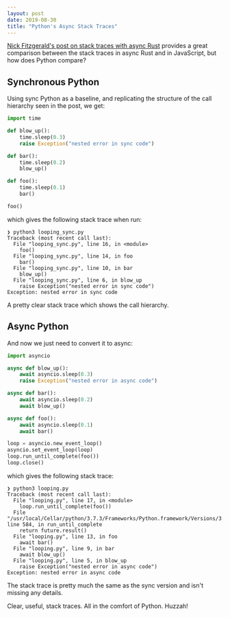 ```yaml
---
layout: post
date: 2019-08-30
title: "Python's Async Stack Traces"
---
```



[Nick Fitzgerald's post on stack traces with async Rust](http://fitzgeraldnick.com/2019/08/27/async-stacks-in-rust.html) provides a great comparison between the stack traces in async Rust and in JavaScript, but how does Python compare?


## Synchronous Python

Using sync Python as a baseline, and replicating the structure of the call hierarchy seen in the post, we get:

```python
import time

def blow_up():
    time.sleep(0.3)
    raise Exception("nested error in sync code")

def bar():
    time.sleep(0.2)
    blow_up()

def foo():
    time.sleep(0.1)
    bar()

foo()
```

which gives the following stack trace when run:

```
❯ python3 looping_sync.py
Traceback (most recent call last):
  File "looping_sync.py", line 16, in <module>
    foo()
  File "looping_sync.py", line 14, in foo
    bar()
  File "looping_sync.py", line 10, in bar
    blow_up()
  File "looping_sync.py", line 6, in blow_up
    raise Exception("nested error in sync code")
Exception: nested error in sync code
```

A pretty clear stack trace which shows the call hierarchy.


## Async Python

And now we just need to convert it to async:


```python
import asyncio

async def blow_up():
    await asyncio.sleep(0.3)
    raise Exception("nested error in async code")

async def bar():
    await asyncio.sleep(0.2)
    await blow_up()

async def foo():
    await asyncio.sleep(0.1)
    await bar()

loop = asyncio.new_event_loop()
asyncio.set_event_loop(loop)
loop.run_until_complete(foo())
loop.close()
```

which gives the following stack trace:

```
❯ python3 looping.py
Traceback (most recent call last):
  File "looping.py", line 17, in <module>
    loop.run_until_complete(foo())
  File "/usr/local/Cellar/python/3.7.3/Frameworks/Python.framework/Versions/3.7/lib/python3.7/asyncio/base_events.py", line 584, in run_until_complete
    return future.result()
  File "looping.py", line 13, in foo
    await bar()
  File "looping.py", line 9, in bar
    await blow_up()
  File "looping.py", line 5, in blow_up
    raise Exception("nested error in async code")
Exception: nested error in async code
```

The stack trace is pretty much the same as the sync version and isn't missing any details.

Clear, useful, stack traces. All in the comfort of Python. Huzzah!

